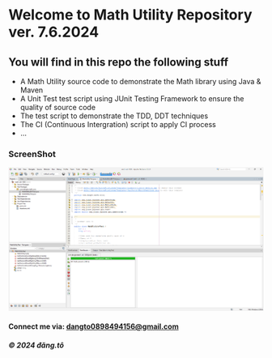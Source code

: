 # Welcome to Math Utility Repository ver. 7.6.2024

## You will find in this repo the following stuff

* A Math Utility source code to demonstrate the Math library using Java & Maven
* A Unit Test test script using JUnit Testing Framework to ensure the quality of source code
* The test script to demonstrate the TDD, DDT techniques
* The CI (Continuous Intergration) script to apply CI process
* ...

### ScreenShot
![Source code and Unit Test](https://github.com/dangto439/math-util-1808/blob/main/Screenshots/Screenshot%202024-06-07%20100730.png)

#### Connect me via: dangto0898494156@gmail.com

##### &#169; 2024 đăng.tô
